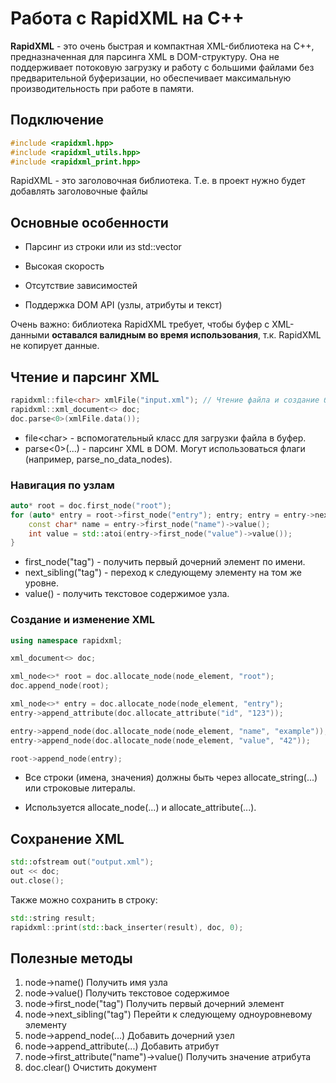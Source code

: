 
# Работа с RapidXML на C++

**RapidXML** - это очень быстрая и компактная XML-библиотека на C++, предназначенная для парсинга XML в DOM-структуру. Она не поддерживает потоковую загрузку и работу с большими файлами без предварительной буферизации, но обеспечивает максимальную производительность при работе в памяти.

## Подключение

```cpp
#include <rapidxml.hpp>
#include <rapidxml_utils.hpp>
#include <rapidxml_print.hpp>
```
RapidXML - это заголовочная библиотека. Т.е. в проект нужно  будет добавлять заголовочные файлы

## Основные особенности
- Парсинг из строки или из std::vector<char>

- Высокая скорость

- Отсутствие зависимостей

- Поддержка DOM API (узлы, атрибуты и текст)

Очень важно: библиотека RapidXML требует, чтобы буфер с XML-данными **оставался валидным во время использования**, т.к. RapidXML не копирует данные.

## Чтение и парсинг XML
```cpp
rapidxml::file<char> xmlFile("input.xml"); // Чтение файла и создание буфера
rapidxml::xml_document<> doc;
doc.parse<0>(xmlFile.data());
```
- file\<char> - вспомогательный класс для загрузки файла в буфер.
- parse<0>(...) - парсинг XML в DOM. Могут использоваться флаги (например, parse_no_data_nodes).

### Навигация по узлам
```cpp
auto* root = doc.first_node("root");
for (auto* entry = root->first_node("entry"); entry; entry = entry->next_sibling("entry")) {
    const char* name = entry->first_node("name")->value();
    int value = std::atoi(entry->first_node("value")->value());
}
```
- first_node("tag") - получить первый дочерний элемент по имени.
- next_sibling("tag") - переход к следующему элементу на том же уровне.
- value() - получить текстовое содержимое узла.

### Создание и изменение XML
```cpp
using namespace rapidxml;

xml_document<> doc;

xml_node<>* root = doc.allocate_node(node_element, "root");
doc.append_node(root);

xml_node<>* entry = doc.allocate_node(node_element, "entry");
entry->append_attribute(doc.allocate_attribute("id", "123"));

entry->append_node(doc.allocate_node(node_element, "name", "example"));
entry->append_node(doc.allocate_node(node_element, "value", "42"));

root->append_node(entry);
```
- Все строки (имена, значения) должны быть через allocate_string(...) или строковые литералы.

- Используется allocate_node(...) и allocate_attribute(...).

## Сохранение XML
```cpp
std::ofstream out("output.xml");
out << doc;
out.close();
```
Также можно сохранить в строку:

```cpp
std::string result;
rapidxml::print(std::back_inserter(result), doc, 0);
```
## Полезные методы
1. node->name()	Получить имя узла
2. node->value()	Получить текстовое содержимое
3. node->first_node("tag")	Получить первый дочерний элемент
4. node->next_sibling("tag")	Перейти к следующему одноуровневому элементу
5. node->append_node(...)	Добавить дочерний узел
6. node->append_attribute(...)	Добавить атрибут
7. node->first_attribute("name")->value()	Получить значение атрибута
8. doc.clear()	Очистить документ

